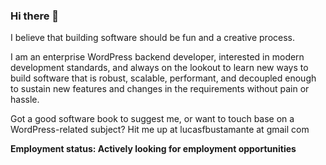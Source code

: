 ### Hi there 👋

I believe that building software should be fun and a creative process.

I am an enterprise WordPress backend developer, interested in modern development standards, and always on the lookout to learn new ways to build software that is robust, scalable, performant, and decoupled enough to sustain new features and changes in the requirements without pain or hassle. 

Got a good software book to suggest me, or want to touch base on a WordPress-related subject? Hit me up at lucasfbustamante at gmail com

**Employment status: Actively looking for employment opportunities**
